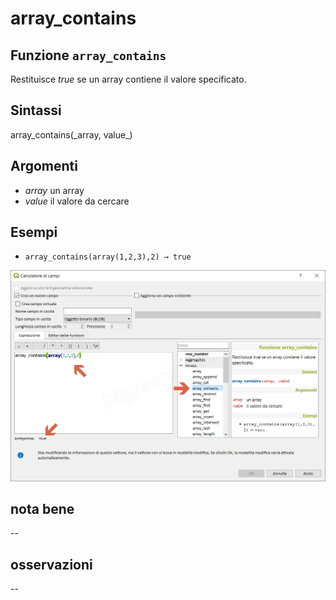 # array\_contains

## Funzione `array_contains`

Restituisce _true_ se un array contiene il valore specificato.

## Sintassi

array_contains\(\_array, value_\)

## Argomenti

* _array_ un array
* _value_ il valore da cercare

## Esempi

* `array_contains(array(1,2,3),2) → true`

![](../../../.gitbook/assets/array_contains1%20%281%29.png)

## nota bene

--

## osservazioni

--


